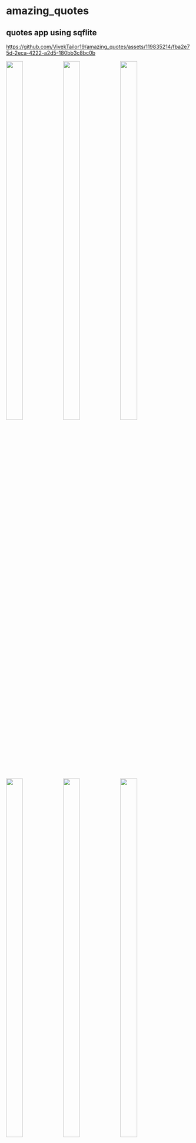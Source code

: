 # amazing_quotes
## quotes app using sqflite 


https://github.com/VivekTailor19/amazing_quotes/assets/119835214/fba2e75d-2eca-4222-a2d5-180bb3c8bc0b


<p>
  
<img src = "https://github.com/VivekTailor19/amazing_quotes/assets/119835214/46bcc0f6-a54b-43b3-b55d-0d06352251a8" height = "50%" width = "30%">
<img src = "https://github.com/VivekTailor19/amazing_quotes/assets/119835214/2fa0dab1-a048-4bb4-8bd4-75442f8785f6" height = "50%" width = "30%">
<img src = "https://github.com/VivekTailor19/amazing_quotes/assets/119835214/ccd05332-cdfa-4294-90a4-996fd1f8c28c" height = "50%" width = "30%">
<img src = "https://github.com/VivekTailor19/amazing_quotes/assets/119835214/4ec3816e-9dae-4fd2-a6cc-b6bdfb9f1b25" height = "50%" width = "30%">
<img src = "https://github.com/VivekTailor19/amazing_quotes/assets/119835214/132fbe52-86d3-4b26-84b5-1ed536a5a42c" height = "50%" width = "30%">
<img src = "https://github.com/VivekTailor19/amazing_quotes/assets/119835214/78cc0db7-ed90-4761-b24a-c77c397790cb" height = "50%" width = "30%">
<img src = "https://github.com/VivekTailor19/amazing_quotes/assets/119835214/e27a8ecf-e938-4eab-a91c-d09c494cff95" height = "50%" width = "30%">
<img src = "https://github.com/VivekTailor19/amazing_quotes/assets/119835214/e4563bb6-665f-477b-83f3-bf115fd91e51" height = "50%" width = "30%">

</p>
